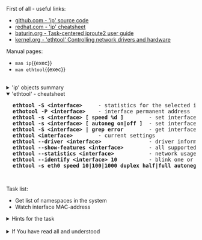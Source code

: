 First of all - useful links:

- [github.com - 'ip' source code](https://github.com/shemminger/iproute2/tree/main/ip)
- [redhat.com - 'ip' cheatsheet](https://access.redhat.com/sites/default/files/attachments/rh_ip_command_cheatsheet_1214_jcs_print.pdf)
- [baturin.org - Task-centered iproute2 user guide](https://baturin.org/docs/iproute2/)
- [kernel.org - 'ethtool' Controlling network drivers and hardware](http://www.kernel.org/pub/software/network/ethtool/)

Manual pages:
- `man ip`{{exec}}
- `man ethtool`{{exec}}
<br>
<details><summary>'ip' objects summary</summary>
<pre>
  <strong>address</strong>    - protocol (IP or IPv6) address on a device.
  <strong>addrlabel</strong>  - label configuration for protocol address selection.
  <strong>l2tp</strong>       - tunnel ethernet over IP (L2TPv3).
  <strong>link</strong>       - network device.
  <strong>maddress</strong>   - multicast address.
  <strong>monitor</strong>    - watch for netlink messages.
  <strong>mptcp</strong>      - manage MPTCP path manager.
  <strong>mroute</strong>     - multicast routing cache entry.
  <strong>mrule</strong>      - rule in multicast routing policy database.
  <strong>neighbour</strong>  - manage ARP or NDISC cache entries.
  <strong>netns</strong>      - manage network namespaces.
  <strong>ntable</strong>     - manage the neighbor cache's operation.
  <strong>route</strong>      - routing table entry.
  <strong>rule</strong>       - rule in routing policy database.
  <strong>tcp_metrics/tcpmetrics</strong> - manage TCP Metrics.
  <strong>token</strong>      - manage tokenized interface identifiers.
  <strong>tunnel</strong>     - tunnel over IP.
  <strong>tuntap</strong>     - manage TUN/TAP devices.
  <strong>vrf</strong>        - manage virtual routing and forwarding devices.
  <strong>xfrm</strong>       - manage IPSec policies.
</pre>
</details>
<details open><summary>'ethtool' - cheatsheet</summary>
<pre>
  <strong>ethtool -S &lt;interface&gt;</strong>     - statistics for the selected interface
  <strong>ethotool -P &lt;interface&gt;</strong>    - interface permanent address
  <strong>ethtool -s &lt;interface&gt; [ speed %d ]</strong>        - set interface speed
  <strong>ethtool -s &lt;interface&gt; [ autoneg on|off ]</strong>  - set interface autonegotiation
  <strong>ethtool -S &lt;interface&gt; | grep error</strong>        - get interface errors
  <strong>ethtool &lt;interface&gt;</strong>        - current settings
  <strong>ethtool --driver &lt;interface&gt;</strong>               - driver information
  <strong>ethtool --show-features &lt;interface&gt;</strong>        - all supported features
  <strong>ethtool --statistics &lt;interface&gt;</strong>           - network usage statistics
  <strong>ethtool --identify &lt;interface&gt; 10</strong>          - blink one or more LEDs on an interface for 10 seconds
  <strong>ethtool -s eth0 speed 10|100|1000 duplex half|full autoneg on|off</strong> - link speed, duplex mode, and parameter auto-negotiation
</pre>
</details><br>

Task list:
- Get list of namespaces in the system
- Watch interface MAC-address

<details><summary>Hints for the task</summary>
<pre>
<strong>Task 1:</strong>
  $ ip netns list
<br>
<strong>Task 2:</strong>
  $ ethtool -P &lt;interface&gt;
</pre>
</details>
<br>
<details><summary>If You have read all and understood</summary>
<pre>
`touch IReadAllAndUndnderstood`{{exec}}
</pre>
